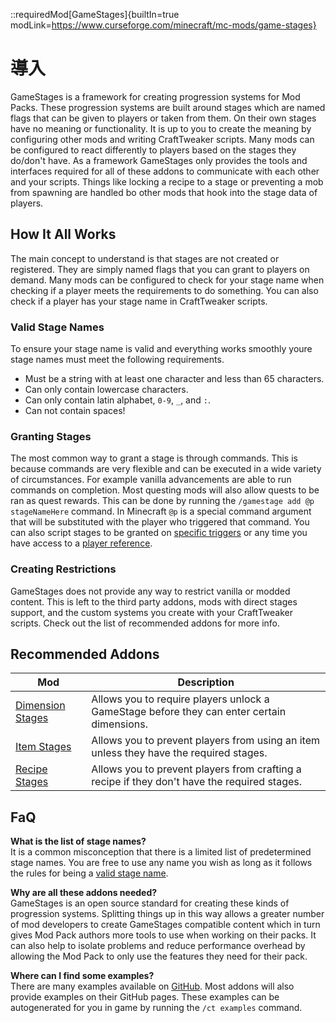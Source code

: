 ::requiredMod[GameStages]{builtIn=true modLink=https://www.curseforge.com/minecraft/mc-mods/game-stages}

# 導入
GameStages is a framework for creating progression systems for Mod Packs. These progression systems are built around stages which are named flags that can be given to players or taken from them. On their own stages have no meaning or functionality. It is up to you to create the meaning by configuring other mods and writing CraftTweaker scripts. Many mods can be configured to react differently to players based on the stages they do/don't have. As a framework GameStages only provides the tools and interfaces required for all of these addons to communicate with each other and your scripts. Things like locking a recipe to a stage or preventing a mob from spawning are handled bo other mods that hook into the stage data of players.

## How It All Works
The main concept to understand is that stages are not created or registered. They are simply named flags that you can grant to players on demand. Many mods can be configured to check for your stage name when checking if a player meets the requirements to do something. You can also check if a player has your stage name in CraftTweaker scripts.

### Valid Stage Names
To ensure your stage name is valid and everything works smoothly youre stage names must meet the following requirements.
- Must be a string with at least one character and less than 65 characters.
- Can only contain lowercase characters.
- Can only contain latin alphabet, `0-9`, `_`, and `:`.
- Can not contain spaces!

### Granting Stages
The most common way to grant a stage is through commands. This is because commands are very flexible and can be executed in a wide variety of circumstances. For example vanilla advancements are able to run commands on completion. Most questing mods will also allow quests to be ran as quest rewards. This can be done by running the `/gamestage add @p stageNameHere` command. In Minecraft `@p` is a special command argument that will be substituted with the player who triggered that command. You can also script stages to be granted on [specific triggers](/mods/GameStages/StageHelper) or any time you have access to a [player reference](/mods/GameStages/PlayerStages).

### Creating Restrictions
GameStages does not provide any way to restrict vanilla or modded content. This is left to the third party addons, mods with direct stages support, and the custom systems you create with your CraftTweaker scripts. Check out the list of recommended addons for more info.

## Recommended Addons
| Mod                                                                               | Description                                                                                  |
| --------------------------------------------------------------------------------- | -------------------------------------------------------------------------------------------- |
| [Dimension Stages](https://www.curseforge.com/minecraft/mc-mods/dimension-stages) | Allows you to require players unlock a GameStage before they can enter certain dimensions.   |
| [Item Stages](https://www.curseforge.com/minecraft/mc-mods/item-stages)           | Allows you to prevent players from using an item unless they have the required stages.       |
| [Recipe Stages](https://www.curseforge.com/minecraft/mc-mods/recipe-stages)       | Allows you to prevent players from crafting a recipe if they don't have the required stages. |

## FaQ

**What is the list of stage names?**  
It is a common misconception that there is a limited list of predetermined stage names. You are free to use any name you wish as long as it follows the rules for being a [valid stage name](/mods/GameStages/Introduction#valid-stage-names).

**Why are all these addons needed?**  
GameStages is an open source standard for creating these kinds of progression systems. Splitting things up in this way allows a greater number of mod developers to create GameStages compatible content which in turn gives Mod Pack authors more tools to use when working on their packs. It can also help to isolate problems and reduce performance overhead by allowing the Mod Pack to only use the features they need for their pack.

**Where can I find some examples?**  
There are many examples available on [GitHub](https://github.com/Darkhax-Minecraft/Game-Stages/tree/1.16.5/src/main/resources/data/gamestages/scripts/gamestages). Most addons will also provide examples on their GitHub pages. These examples can be autogenerated for you in game by running the `/ct examples` command. 
